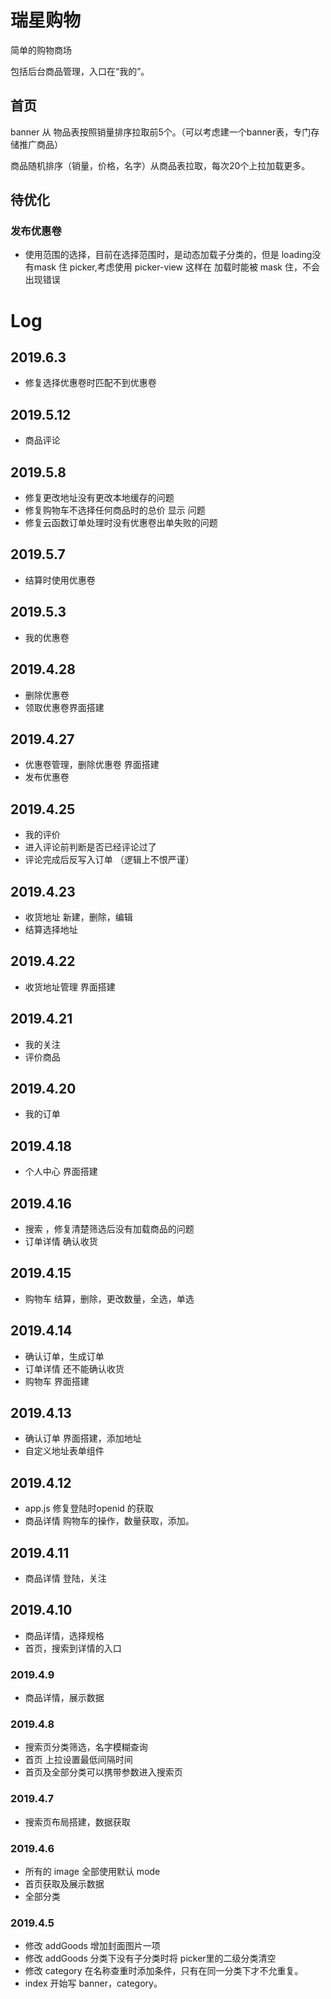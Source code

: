 # 瑞星购物

简单的购物商场

包括后台商品管理，入口在“我的”。



## 首页

banner 从 物品表按照销量排序拉取前5个。（可以考虑建一个banner表，专门存储推广商品）

商品随机排序（销量，价格，名字）从商品表拉取，每次20个上拉加载更多。



## 待优化
### 发布优惠卷
- 使用范围的选择，目前在选择范围时，是动态加载子分类的，但是 loading没有mask 住 picker,考虑使用 picker-view 这样在 加载时能被 mask 住，不会出现错误

# Log

## 2019.6.3
- 修复选择优惠卷时匹配不到优惠卷
## 2019.5.12
- 商品评论
## 2019.5.8
- 修复更改地址没有更改本地缓存的问题
- 修复购物车不选择任何商品时的总价 显示 问题
- 修复云函数订单处理时没有优惠卷出单失败的问题
## 2019.5.7
- 结算时使用优惠卷
## 2019.5.3
- 我的优惠卷
## 2019.4.28
- 删除优惠卷
- 领取优惠卷界面搭建
## 2019.4.27
- 优惠卷管理，删除优惠卷 界面搭建
- 发布优惠卷
## 2019.4.25
- 我的评价 
- 进入评论前判断是否已经评论过了
- 评论完成后反写入订单 （逻辑上不恨严谨）
## 2019.4.23
- 收货地址 新建，删除，编辑
- 结算选择地址
## 2019.4.22
- 收货地址管理 界面搭建
## 2019.4.21 
- 我的关注
- 评价商品
## 2019.4.20
- 我的订单
## 2019.4.18
- 个人中心 界面搭建
## 2019.4.16
- 搜索 ，修复清楚筛选后没有加载商品的问题
- 订单详情 确认收货
## 2019.4.15
- 购物车 结算，删除，更改数量，全选，单选
## 2019.4.14
- 确认订单，生成订单
- 订单详情 还不能确认收货
- 购物车 界面搭建
## 2019.4.13
- 确认订单 界面搭建，添加地址
- 自定义地址表单组件
## 2019.4.12
- app.js 修复登陆时openid 的获取
- 商品详情 购物车的操作，数量获取，添加。
## 2019.4.11
- 商品详情 登陆，关注
## 2019.4.10
- 商品详情，选择规格
- 首页，搜索到详情的入口
### 2019.4.9
- 商品详情，展示数据
### 2019.4.8
- 搜索页分类筛选，名字模糊查询
- 首页 上拉设置最低间隔时间
- 首页及全部分类可以携带参数进入搜索页
### 2019.4.7
- 搜索页布局搭建，数据获取

### 2019.4.6
- 所有的 image 全部使用默认 mode
- 首页获取及展示数据
- 全部分类

### 2019.4.5

- 修改 addGoods 增加封面图片一项
- 修改 addGoods 分类下没有子分类时将 picker里的二级分类清空
- 修改 category 在名称查重时添加条件，只有在同一分类下才不允重复。
- index 开始写 banner，category。
